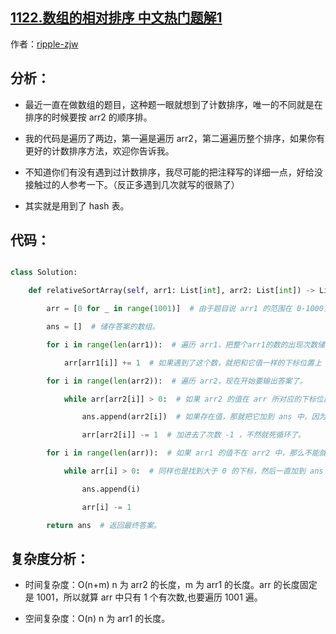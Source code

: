 ## [1122.数组的相对排序 中文热门题解1](https://leetcode.cn/problems/relative-sort-array/solutions/100000/ji-shu-pai-xu-fei-chang-jian-dan-gao-ding-by-rippl)

作者：[ripple-zjw](https://leetcode.cn/u/ripple-zjw)
## 分析：
- 最近一直在做数组的题目，这种题一眼就想到了计数排序，唯一的不同就是在排序的时候要按 arr2 的顺序排。
- 我的代码是遍历了两边，第一遍是遍历 arr2，第二遍遍历整个排序，如果你有更好的计数排序方法，欢迎你告诉我。
- 不知道你们有没有遇到过计数排序，我尽可能的把注释写的详细一点，好给没接触过的人参考一下。（反正多遇到几次就写的很熟了）
- 其实就是用到了 hash 表。

## 代码：
```python
class Solution:
    def relativeSortArray(self, arr1: List[int], arr2: List[int]) -> List[int]:
        arr = [0 for _ in range(1001)]  # 由于题目说 arr1 的范围在 0-1000，所以生成一个 1001 大小的数组用来存放每个数出现的次数。
        ans = []  # 储存答案的数组。
        for i in range(len(arr1)):  # 遍历 arr1，把整个arr1的数的出现次数储存在 arr 上，arr 的下标对应 arr1 的值，arr 的值对应 arr1 中值出现的次数。
            arr[arr1[i]] += 1  # 如果遇到了这个数，就把和它值一样的下标位置上 +1，表示这个数在这个下标 i 上出现了 1 次。
        for i in range(len(arr2)):  # 遍历 arr2，现在开始要输出答案了。
            while arr[arr2[i]] > 0:  # 如果 arr2 的值在 arr 所对应的下标位置出现次数大于 0，那么就说明 arr 中的这个位置存在值。
                ans.append(arr2[i])  # 如果存在值，那就把它加到 ans 中，因为要按 arr2 的顺序排序。
                arr[arr2[i]] -= 1  # 加进去了次数 -1 ，不然就死循环了。
        for i in range(len(arr)):  # 如果 arr1 的值不在 arr2 中，那么不能就这么结束了，因为题目说了如果不在，剩下的值按照升序排序。
            while arr[i] > 0:  # 同样也是找到大于 0 的下标，然后一直加到 ans 中，直到次数为 0。
                ans.append(i)
                arr[i] -= 1
        return ans  # 返回最终答案。
```

## 复杂度分析：
- 时间复杂度：O(n+m) n 为 arr2 的长度，m 为 arr1 的长度。arr 的长度固定是 1001，所以就算 arr 中只有 1 个有次数,也要遍历 1001 遍。
- 空间复杂度：O(n) n 为 arr1 的长度。